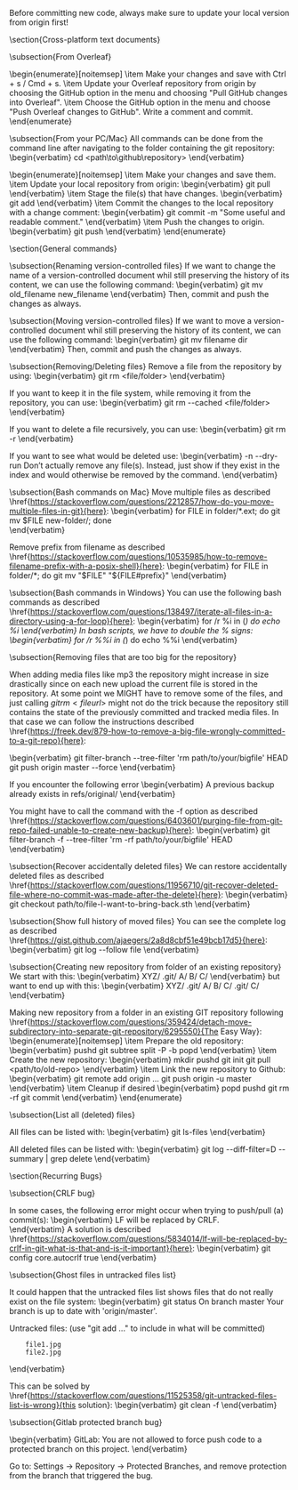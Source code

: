 Before committing new code, always make sure to update your local version from origin first!

\section{Cross-platform text documents}

\subsection{From Overleaf}

\begin{enumerate}[noitemsep]
    \item Make your changes and save with Ctrl + s / Cmd + s.
    \item Update your Overleaf repository from origin by choosing the GitHub option in the menu and choosing "Pull GitHub changes into Overleaf".
    \item Choose the GitHub option in the menu and choose "Push Overleaf changes to GitHub". Write a comment and commit.
\end{enumerate}

\subsection{From your PC/Mac}
All commands can be done from the command line after navigating to the folder containing the git repository:
\begin{verbatim}
cd <path\to\github\repository>
\end{verbatim}

\begin{enumerate}[noitemsep]
    \item Make your changes and save them.
    \item Update your local repository from origin:
    \begin{verbatim}
git pull   
    \end{verbatim}
    \item Stage the file(s) that have changes.
    \begin{verbatim}
git add <name-of-file>
    \end{verbatim}
    \item Commit the changes to the local repository with a change comment:
    \begin{verbatim}
git commit -m "Some useful and readable comment."
    \end{verbatim}
    \item Push the changes to origin.
    \begin{verbatim}
git push
    \end{verbatim}
\end{enumerate}

\section{General commands}

\subsection{Renaming version-controlled files}
If we want to change the name of a version-controlled document whil still preserving the history of its content, we can use the following command:
\begin{verbatim}
git mv old_filename new_filename
\end{verbatim}
Then, commit and push the changes as always.

\subsection{Moving version-controlled files}
If we want to move a version-controlled document whil still preserving the history of its content, we can use the following command:
\begin{verbatim}
git mv filename dir
\end{verbatim}
Then, commit and push the changes as always.

\subsection{Removing/Deleting files}
Remove a file from the repository by using:
\begin{verbatim}
git rm <file/folder>
\end{verbatim}

If you want to keep it in the file system, while removing it from the repository, you can use:
\begin{verbatim}
git rm --cached <file/folder>
\end{verbatim}

If you want to delete a file recursively, you can use:
\begin{verbatim}
git rm -r <folder>
\end{verbatim}

If you want to see what would be deleted use:
\begin{verbatim}
-n
--dry-run 
Don’t actually remove any file(s). 
Instead, just show if they exist in the index 
and would otherwise be removed by the command.
\end{verbatim}

\subsection{Bash commands on Mac}
Move multiple files as described \href{https://stackoverflow.com/questions/2212857/how-do-you-move-multiple-files-in-git}{here}:
\begin{verbatim}
for FILE in folder/*.ext; do git mv $FILE new-folder/; done    
\end{verbatim}

Remove prefix from filename as described \href{https://stackoverflow.com/questions/10535985/how-to-remove-filename-prefix-with-a-posix-shell}{here}:
\begin{verbatim}
for FILE in folder/*; do git mv "$FILE" "${FILE#prefix}"
\end{verbatim}

\subsection{Bash commands in Windows}
You can use the following bash commands as described \href{https://stackoverflow.com/questions/138497/iterate-all-files-in-a-directory-using-a-for-loop}{here}:
\begin{verbatim}
for /r %i in (*) do echo %i
\end{verbatim}
In bash scripts, we have to double the % signs:
\begin{verbatim}
for /r %%i in (*) do echo %%i
\end{verbatim}

\subsection{Removing files that are too big for the repository}

When adding media files like mp3 the repository might increase in size drastically since on each new upload the current file is stored in the repository. At some point we MIGHT have to remove some of the files, and just calling $git rm <file url>$ might not do the trick because the repository still contains the state of the previously committed and tracked media files. In that case we can follow the instructions described 
\href{https://freek.dev/879-how-to-remove-a-big-file-wrongly-committed-to-a-git-repo}{here}:

\begin{verbatim}
git filter-branch --tree-filter 'rm path/to/your/bigfile' HEAD
git push origin master --force
\end{verbatim}

If you encounter the following error
\begin{verbatim}
A previous backup already exists in refs/original/
\end{verbatim}

You might have to call the command with the -f option as described \href{https://stackoverflow.com/questions/6403601/purging-file-from-git-repo-failed-unable-to-create-new-backup}{here}:
\begin{verbatim}
git filter-branch -f --tree-filter 'rm -rf path/to/your/bigfile' HEAD
\end{verbatim}

\subsection{Recover accidentally deleted files}
We can restore accidentally deleted files as described \href{https://stackoverflow.com/questions/11956710/git-recover-deleted-file-where-no-commit-was-made-after-the-delete}{here}:
\begin{verbatim}
git checkout path/to/file-I-want-to-bring-back.sth
\end{verbatim}

\subsection{Show full history of moved files}
You can see the complete log as described \href{https://gist.github.com/ajaegers/2a8d8cbf51e49bcb17d5}{here}:
\begin{verbatim}
git log --follow file
\end{verbatim}

\subsection{Creating new repository from folder of an existing repository}
We start with this:
\begin{verbatim}
XYZ/
  .git/
  A/
  B/
  C/
\end{verbatim}
but want to end up with this:
\begin{verbatim}
XYZ/
  .git/
  A/
  B/
C/
  .git/
  C/
\end{verbatim}

Making new repository from a folder in an existing GIT repository following \href{https://stackoverflow.com/questions/359424/detach-move-subdirectory-into-separate-git-repository/6295550}{The Easy Way}:
\begin{enumerate}[noitemsep]
  \item Prepare the old repository:
  \begin{verbatim}
pushd <old-repo>
git subtree split -P <folder> -b <new-branch>
popd
  \end{verbatim}
  \item Create the new repository:
  \begin{verbatim}
mkdir <new-repo>
pushd <new-repo>
git init
git pull <path/to/old-repo> <new-branch>
  \end{verbatim}
  \item Link the new repository to Github:
  \begin{verbatim}
git remote add origin ...
git push origin -u master
  \end{verbatim}
  \item Cleanup if desired
  \begin{verbatim}
popd
pushd <old-repo>
git rm -rf <folder>
git commit
  \end{verbatim}
\end{enumerate}

\subsection{List all (deleted) files}

All files can be listed with:
\begin{verbatim}
git ls-files
\end{verbatim}

All deleted files can be listed with:
\begin{verbatim}
git log --diff-filter=D --summary | grep delete
\end{verbatim}

\section{Recurring Bugs}

\subsection{CRLF bug}

In some cases, the following error might occur when trying to push/pull (a) commit(s):
\begin{verbatim}
LF will be replaced by CRLF.    
\end{verbatim}
A solution is described \href{https://stackoverflow.com/questions/5834014/lf-will-be-replaced-by-crlf-in-git-what-is-that-and-is-it-important}{here}:
\begin{verbatim}
git config core.autocrlf true
\end{verbatim}

\subsection{Ghost files in untracked files list}

It could happen that the untracked files list shows files that do not really exist on the file system:
\begin{verbatim}
git status
On branch master
Your branch is up to date with 'origin/master'.

Untracked files:
  (use "git add <file>..." to include in what will be committed)

        file1.jpg
        file2.jpg
\end{verbatim}

This can be solved by \href{https://stackoverflow.com/questions/11525358/git-untracked-files-list-is-wrong}{this solution}:
\begin{verbatim}
git clean -f
\end{verbatim}

\subsection{Gitlab protected branch bug}

\begin{verbatim}
GitLab: You are not allowed to force push code to a protected branch on this project.
\end{verbatim}

Go to: Settings ${\rightarrow}$ Repository ${\rightarrow}$ Protected Branches, and remove protection from the branch that triggered the bug.